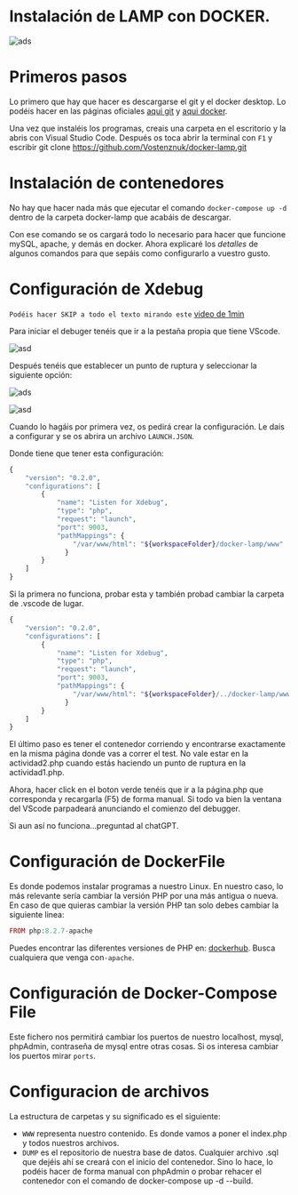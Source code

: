 # Instalación de LAMP con DOCKER.
![ads](https://i.gyazo.com/7601bc9497056eff44e6c9ab6ed149bd.png)

# Primeros pasos
Lo primero que hay que hacer es descargarse el git y el docker desktop. Lo podéis hacer en las páginas oficiales [aqui git](https://git-scm.com/downloads) y [aqui docker](https://www.docker.com/products/docker-desktop/).

Una vez que instaléis los programas, creais una carpeta en el escritorio y la abris con Visual Studio Code. Después os toca abrir la terminal con ```F1``` y escribir git clone https://github.com/Vostenznuk/docker-lamp.git

# Instalación de contenedores
No hay que hacer nada más que ejecutar el comando ```docker-compose up -d``` dentro de la carpeta docker-lamp que acabáis de descargar.

Con ese comando se os cargará todo lo necesario para hacer que funcione mySQL, apache, y demás en docker. Ahora explicaré los *detalles* de algunos comandos para que sepáis como configurarlo a vuestro gusto.

# Configuración de Xdebug

```Podéis hacer SKIP a todo el texto mirando este``` [video de 1min](https://youtu.be/61luX5kWwKo)

Para iniciar el debuger tenéis que ir a la pestaña propia que tiene VScode.

![asd](https://i.gyazo.com/f82931d7403070345b0ed4bdac6e75fc.png)

Después tenéis que establecer un punto de ruptura y seleccionar la siguiente opción: 

![ads](https://i.gyazo.com/ffe1276679a1619a5365f08b7f2ce0e0.png)


![asd](https://i.gyazo.com/118e4c92c0a2c5b8f3310ed9aa788af4.png)

Cuando lo hagáis por primera vez, os pedirá crear la configuración. Le dais a configurar y se os abrira un archivo ```LAUNCH.JSON```.

Donde tiene que tener esta configuración:

```PHP
{
    "version": "0.2.0",
    "configurations": [
        {
            "name": "Listen for Xdebug",
            "type": "php",
            "request": "launch",
            "port": 9003, 
            "pathMappings": {
                "/var/www/html": "${workspaceFolder}/docker-lamp/www"
              }
        }
    ]
}
```

Si la primera no funciona, probar esta y también probad cambiar la carpeta de .vscode de lugar.

```PHP
{
    "version": "0.2.0",
    "configurations": [
        {
            "name": "Listen for Xdebug",
            "type": "php",
            "request": "launch",
            "port": 9003, 
            "pathMappings": {
                "/var/www/html": "${workspaceFolder}/../docker-lamp/www"
              }
        }
    ]
}
```

El último paso es tener el contenedor corriendo y encontrarse exactamente en la misma página donde vas a correr el test. No vale estar en la actividad2.php cuando estás haciendo un punto de ruptura en la actividad1.php.

Ahora, hacer click en el boton verde tenéis que ir a la página.php que corresponda y recargarla (F5) de forma manual. Si todo va bien la ventana del VScode parpadeará anunciando el comienzo del debugger.

Si aun así no funciona...preguntad al chatGPT.

# Configuración de DockerFile

Es donde podemos instalar programas a nuestro Linux. En nuestro caso, lo más relevante sería cambiar la versión PHP por una más antigua o nueva. En caso de que quieras cambiar la versión PHP tan solo debes cambiar la siguiente linea:

```PHP
FROM php:8.2.7-apache
```
Puedes encontrar las diferentes versiones de PHP en: [dockerhub](https://github.com/docker-library/docs/blob/master/php/README.md#supported-tags-and-respective-dockerfile-links). Busca cualquiera que venga con```-apache```.

# Configuración de Docker-Compose File
Este fichero nos permitirá cambiar los puertos de nuestro localhost, mysql, phpAdmin, contraseña de mysql entre otras cosas. Si os interesa cambiar los puertos mirar ```ports```.

# Configuracion de archivos
La estructura de carpetas y su significado es el siguiente:
* ```WWW``` representa nuestro contenido. Es donde vamos a poner el index.php y todos nuestros archivos.
* ```DUMP``` es el repositorio de nuestra base de datos. Cualquier archivo .sql que dejéis ahí se creará con el inicio del contenedor. Sino lo hace, lo podéis hacer de forma manual con phpAdmin o probar rehacer el contenedor con el comando de docker-compose up -d --build.
